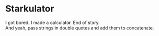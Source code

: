 # Starkulator
I got bored. I made a calculator. End of story.
<br>And yeah, pass strings in double quotes and add them to concatenate.
